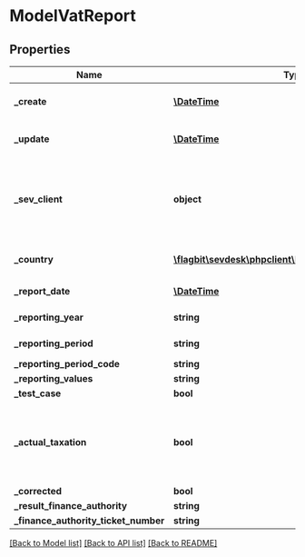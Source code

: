 # ModelVatReport

## Properties
Name | Type | Description | Notes
------------ | ------------- | ------------- | -------------
**_create** | [**\DateTime**](\DateTime.md) | date the vat report was created | [optional] 
**_update** | [**\DateTime**](\DateTime.md) | date the vat report was last updated | [optional] 
**_sev_client** | **object** | sevClient is the unique id every customer has and is used in nearly all operations | [optional] 
**_country** | [**\flagbit\sevdesk\phpclient\Model\ModelStaticCountry**](ModelStaticCountry.md) | StaticCountry of the vat report | [optional] 
**_report_date** | [**\DateTime**](\DateTime.md) | date of the vat report | [optional] 
**_reporting_year** | **string** | year which is reported | [optional] 
**_reporting_period** | **string** | period which is reported | [optional] 
**_reporting_period_code** | **string** |  | [optional] 
**_reporting_values** | **string** |  | [optional] 
**_test_case** | **bool** |  | [optional] 
**_actual_taxation** | **bool** | define if you want to report the main income method or the profit and loss | [optional] 
**_corrected** | **bool** |  | [optional] 
**_result_finance_authority** | **string** |  | [optional] 
**_finance_authority_ticket_number** | **string** |  | [optional] 

[[Back to Model list]](../README.md#documentation-for-models) [[Back to API list]](../README.md#documentation-for-api-endpoints) [[Back to README]](../README.md)


